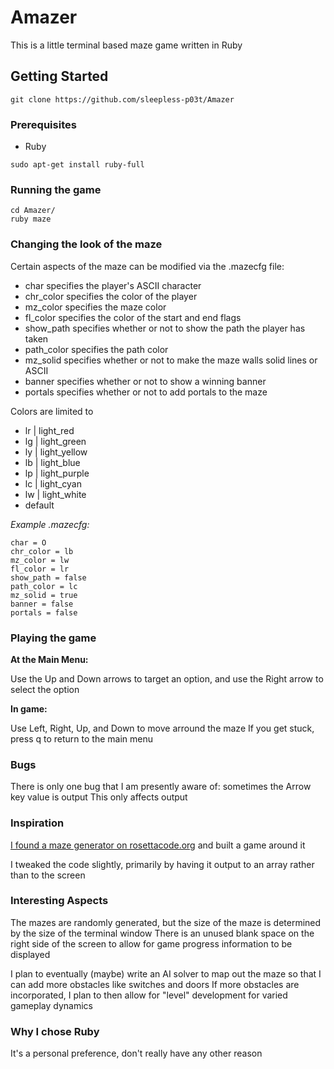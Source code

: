 # Amazer

This is a little terminal based maze game written in Ruby

## Getting Started
```
git clone https://github.com/sleepless-p03t/Amazer
```

### Prerequisites
* Ruby
```
sudo apt-get install ruby-full
```

### Running the game
```
cd Amazer/
ruby maze
```

### Changing the look of the maze

Certain aspects of the maze can be modified via the .mazecfg file:
* char specifies the player's ASCII character
* chr_color specifies the color of the player
* mz_color specifies the maze color
* fl_color specifies the color of the start and end flags
* show_path specifies whether or not to show the path the player has taken
* path_color specifies the path color
* mz_solid specifies whether or not to make the maze walls solid lines or ASCII
* banner specifies whether or not to show a winning banner
* portals specifies whether or not to add portals to the maze

Colors are limited to
* lr | light_red
* lg | light_green
* ly | light_yellow
* lb | light_blue
* lp | light_purple
* lc | light_cyan
* lw | light_white
* default

*Example .mazecfg:*
```
char = O
chr_color = lb
mz_color = lw
fl_color = lr
show_path = false
path_color = lc
mz_solid = true
banner = false
portals = false
```

### Playing the game

**At the Main Menu:**

Use the Up and Down arrows to target an option, and use the Right arrow to select the option

**In game:**

Use Left, Right, Up, and Down to move arround the maze
If you get stuck, press q to return to the main menu

### Bugs

There is only one bug that I am presently aware of: sometimes the Arrow key value is output
This only affects output

### Inspiration

[I found a maze generator on rosettacode.org](https://rosettacode.org/wiki/Maze_generation#Ruby) and built a game around it

I tweaked the code slightly, primarily by having it output to an array rather than to the screen

### Interesting Aspects

The mazes are randomly generated, but the size of the maze is determined by the size of the terminal window
There is an unused blank space on the right side of the screen to allow for game progress information to be displayed

I plan to eventually (maybe) write an AI solver to map out the maze so that I can add more obstacles like switches and doors
If more obstacles are incorporated, I plan to then allow for "level" development for varied gameplay dynamics

### Why I chose Ruby

It's a personal preference, don't really have any other reason

